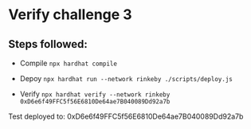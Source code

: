 # Verify challenge 3


## Steps followed:

- Compile `npx hardhat compile`

- Depoy `npx hardhat run --network rinkeby ./scripts/deploy.js`

- Verify `npx hardhat verify --network rinkeby 0xD6e6f49FFC5f56E6810De64ae7B040089Dd92a7b`

Test deployed to: 0xD6e6f49FFC5f56E6810De64ae7B040089Dd92a7b
